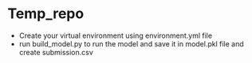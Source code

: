# Temp_repo
- Create your virtual environment using environment.yml file
- run build_model.py to run the model and save it in model.pkl file and create submission.csv
